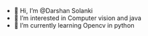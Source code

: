 - 👋 Hi, I’m @Darshan Solanki
- 👀 I’m interested in Computer vision and java 
- 🌱 I’m currently learning Opencv in python


<!---
Darshan98Solanki/Darshan98Solanki is a ✨ special ✨ repository because its `README.md` (this file) appears on your GitHub profile.
You can click the Preview link to take a look at your changes.
--->
